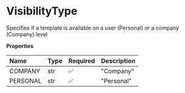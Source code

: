 # VisibilityType

Specifies if a template is available on a user (Personal) or a company (Company) level

**Properties**

| Name     | Type | Required | Description |
| :------- | :--- | :------- | :---------- |
| COMPANY  | str  | ✅       | "Company"   |
| PERSONAL | str  | ✅       | "Personal"  |

<!-- This file was generated by liblab | https://liblab.com/ -->
